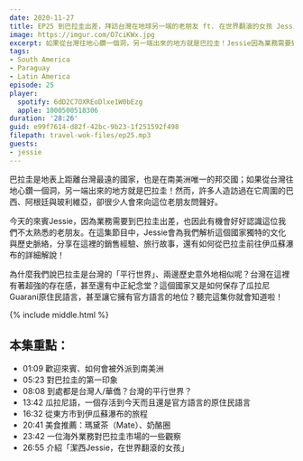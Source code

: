 ```yaml
---
date: 2020-11-27
title: EP25 到巴拉圭出差，拜訪台灣在地球另一端的老朋友 ft. 在世界翻滾的女孩 Jessie
image: https://imgur.com/O7ciKWx.jpg
excerpt: 如果從台灣往地心鑽一個洞，另一端出來的地方就是巴拉圭！Jessie因為業務需要到巴拉圭出差，也因此有機會好好認識這位我們不太熟悉的老朋友。為什麼我們說巴拉圭是台灣的「平行世界」、兩邊歷史意外地相似呢？台灣在這裡有著超強的存在感，甚至還有中正紀念堂？這個國家又是如何保存了瓜拉尼Guaraní原住民語言，甚至讓它擁有官方語言的地位？聽完這集你就會知道啦！
tags:
- South America
- Paraguay
- Latin America
episode: 25
player:
  spotify: 6dD2C7OXREoDlxe1W0bEzg
  apple: 1000500518306
duration: '28:26'
guid: e99f7614-d82f-42bc-9b23-1f251592f498
filepath: travel-wok-files/ep25.mp3
guests:
- jessie
---
```


巴拉圭是地表上距離台灣最遠的國家，也是在南美洲唯一的邦交國；如果從台灣往地心鑽一個洞，另一端出來的地方就是巴拉圭！然而，許多人造訪過在它周圍的巴西、阿根廷與玻利維亞，卻很少人會來向這位老朋友問聲好。

今天的來賓Jessie，因為業務需要到巴拉圭出差，也因此有機會好好認識這位我們不太熟悉的老朋友。在這集節目中，Jessie會為我們解析這個國家獨特的文化與歷史脈絡，分享在這裡的銷售經驗、旅行故事，還有如何從巴拉圭前往伊瓜蘇瀑布的詳細解說！

為什麼我們說巴拉圭是台灣的「平行世界」、兩邊歷史意外地相似呢？台灣在這裡有著超強的存在感，甚至還有中正紀念堂？這個國家又是如何保存了瓜拉尼Guaraní原住民語言，甚至讓它擁有官方語言的地位？聽完這集你就會知道啦！

{% include middle.html %}

## 本集重點：

* 01:09 歡迎來賓、如何會被外派到南美洲
* 05:23 對巴拉圭的第一印象
* 08:08 到處都是台灣人/華僑？台灣的平行世界？
* 13:42 瓜拉尼語，一個存活到今天而且還是官方語言的原住民語言
* 16:32 從東方市到伊瓜蘇瀑布的旅程
* 20:41 美食推薦：瑪黛茶（Mate）、奶酪圈
* 23:42 一位海外業務對巴拉圭市場的一些觀察
* 26:55 介紹「潔西Jessie，在世界翻滾的女孩」
